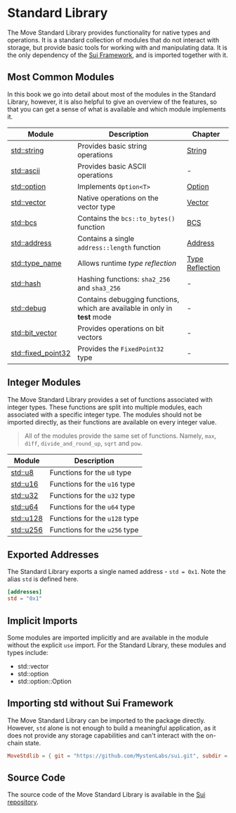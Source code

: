 # Standard Library

<!-- The Move standard library provides a set of modules  -->

The Move Standard Library provides functionality for native types and operations. It is a standard
collection of modules that do not interact with storage, but provide basic tools for working with
and manipulating data. It is the only dependency of the
[Sui Framework](../programmability/sui-framework.md), and is imported together with it.

## Most Common Modules

In this book we go into detail about most of the modules in the Standard Library, however, it is
also helpful to give an overview of the features, so that you can get a sense of what is available
and which module implements it.

<!-- Custom CSS addition in the theme/custom.css  -->
<div class="modules-table">

| Module                                                                           | Description                                                                | Chapter                                 |
| -------------------------------------------------------------------------------- | -------------------------------------------------------------------------- | --------------------------------------- |
| [std::string](https://docs.sui.io/references/framework/std/string)               | Provides basic string operations                                           | [String](./string.md)                   |
| [std::ascii](https://docs.sui.io/references/framework/std/ascii)                 | Provides basic ASCII operations                                            | -                                       |
| [std::option](https://docs.sui.io/references/framework/std/option)               | Implements `Option<T>`                                                     | [Option](./option.md)                   |
| [std::vector](https://docs.sui.io/references/framework/std/vector)               | Native operations on the vector type                                       | [Vector](./vector.md)                   |
| [std::bcs](https://docs.sui.io/references/framework/std/bcs)                     | Contains the `bcs::to_bytes()` function                                    | [BCS](../programmability/bcs.md)        |
| [std::address](https://docs.sui.io/references/framework/std/address)             | Contains a single `address::length` function                               | [Address](./address.md)                 |
| [std::type_name](https://docs.sui.io/references/framework/std/type_name)         | Allows runtime _type reflection_                                           | [Type Reflection](./type-reflection.md) |
| [std::hash](https://docs.sui.io/references/framework/std/hash)                   | Hashing functions: `sha2_256` and `sha3_256`                               | -                                       |
| [std::debug](https://docs.sui.io/references/framework/std/debug)                 | Contains debugging functions, which are available in only in **test** mode | -                                       |
| [std::bit_vector](https://docs.sui.io/references/framework/std/bit_vector)       | Provides operations on bit vectors                                         | -                                       |
| [std::fixed_point32](https://docs.sui.io/references/framework/std/fixed_point32) | Provides the `FixedPoint32` type                                           | -                                       |

</div>

## Integer Modules

The Move Standard Library provides a set of functions associated with integer types. These functions
are split into multiple modules, each associated with a specific integer type. The modules should
not be imported directly, as their functions are available on every integer value.

> All of the modules provide the same set of functions. Namely, `max`, `diff`,
> `divide_and_round_up`, `sqrt` and `pow`.

<!-- Custom CSS addition in the theme/custom.css  -->
<div class="modules-table">

| Module                                                         | Description                   |
| -------------------------------------------------------------- | ----------------------------- |
| [std::u8](https://docs.sui.io/references/framework/std/u8)     | Functions for the `u8` type   |
| [std::u16](https://docs.sui.io/references/framework/std/u16)   | Functions for the `u16` type  |
| [std::u32](https://docs.sui.io/references/framework/std/u32)   | Functions for the `u32` type  |
| [std::u64](https://docs.sui.io/references/framework/std/u64)   | Functions for the `u64` type  |
| [std::u128](https://docs.sui.io/references/framework/std/u128) | Functions for the `u128` type |
| [std::u256](https://docs.sui.io/references/framework/std/u256) | Functions for the `u256` type |

</div>

## Exported Addresses

The Standard Library exports a single named address - `std = 0x1`. Note the alias `std` is defined
here.

```toml
[addresses]
std = "0x1"
```

## Implicit Imports

Some modules are imported implicitly and are available in the module without the explicit `use`
import. For the Standard Library, these modules and types include:

- std::vector
- std::option
- std::option::Option

## Importing std without Sui Framework

The Move Standard Library can be imported to the package directly. However, `std` alone is not
enough to build a meaningful application, as it does not provide any storage capabilities and can't
interact with the on-chain state.

```toml
MoveStdlib = { git = "https://github.com/MystenLabs/sui.git", subdir = "crates/sui-framework/packages/move-stdlib", rev = "framework/mainnet" }
```

## Source Code

The source code of the Move Standard Library is available in the
[Sui repository](https://github.com/MystenLabs/sui/tree/main/crates/sui-framework/packages/move-stdlib/sources).
